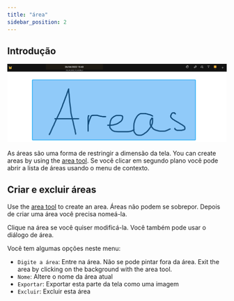 ```yaml
---
title: "área"
sidebar_position: 2
---
```


## Introdução

![área](area.png)

As áreas são uma forma de restringir a dimensão da tela. You can create areas by using the [area tool](tools/area.md). Se você clicar em segundo plano você pode abrir a lista de áreas usando o menu de contexto.

## Criar e excluir áreas

Use the [area tool](tools/area.md) to create an area. Áreas não podem se sobrepor. Depois de criar uma área você precisa nomeá-la.

Clique na área se você quiser modificá-la. Você também pode usar o diálogo de área.

Você tem algumas opções neste menu:

* `Digite a área`: Entre na área. Não se pode pintar fora da área. Exit the area by clicking on the background with the area tool.
* `Nome`: Altere o nome da área atual
* `Exportar`: Exportar esta parte da tela como uma imagem
* `Excluir`: Excluir esta área

